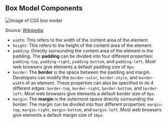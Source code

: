 ## Box Model Components

![Image of CSS box model](https://upload.wikimedia.org/wikipedia/commons/7/7a/Boxmodell-detail.png)

Source: [Wikipedia](https://en.wikipedia.org/wiki/CSS_box_model)

- `width`: This refers to the width of the content area of the element.
- `height`: This refers to the height of the content area of the element.
- `padding`: Directly surrounding the content area of the element is the padding. The **padding** can be divided into four different properties: `padding-top`, `padding-right`, `padding-bottom`, and `padding-left`. Most web browsers give elements a default padding size of `0px`.
- `border`: The **border** is the space between the padding and margin. Developers can modify the `border-color`, `border-style`, and `border-width` of an element. These properties can also be specified to its 4 different edges: `border-top`, `border-right`, `border-bottom`, and `border-left`. Most web browsers give elements a default border size of `0px`.
- `margin`: The **margin** is the outermost space directly surrounding the border. The margin can be divided into four different properties: `margin-top`, `margin-right`, `margin-bottom`, and `margin-left`. Most web browsers give elements a default margin size of `16px`.
